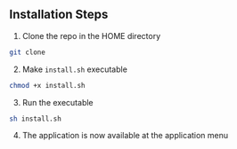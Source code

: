 ## Installation Steps
1. Clone the repo in the HOME directory
```bash
git clone
```

2. Make `install.sh` executable
```bash
chmod +x install.sh
```

3. Run the executable
```bash
sh install.sh
```

4. The application is now available at the application menu
